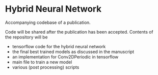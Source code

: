 # Hybrid Neural Network
Accompanying codebase of a publication.

Code will be shared after the publication has been accepted. Contents of the repository will be
- tensorflow code for the hybrid neural network
- the final best trained models as discussed in the manuscript
- an implementation for Conv2DPeriodic in tensorflow
- main file to train a new model
- various (post processing) scripts
